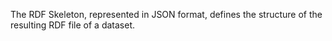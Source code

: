 The RDF Skeleton, represented in JSON format, defines the structure of the resulting RDF file of a dataset.
